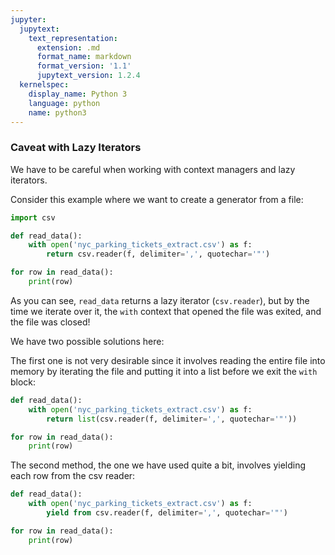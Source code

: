 ```yaml
---
jupyter:
  jupytext:
    text_representation:
      extension: .md
      format_name: markdown
      format_version: '1.1'
      jupytext_version: 1.2.4
  kernelspec:
    display_name: Python 3
    language: python
    name: python3
---
```


### Caveat with Lazy Iterators


We have to be careful when working with context managers and lazy iterators.

Consider this example where we want to create a generator from a file:

```python
import csv

def read_data():
    with open('nyc_parking_tickets_extract.csv') as f:
        return csv.reader(f, delimiter=',', quotechar='"')
```

```python
for row in read_data():
    print(row)
```

As you can see, `read_data` returns a lazy iterator (`csv.reader`), but by the time we iterate over it, the `with` context that opened the file was exited, and the file was closed!


We have two possible solutions here:


The first one is not very desirable since it involves reading the entire file into memory by iterating the file and putting it into a list before we exit the `with` block:

```python
def read_data():
    with open('nyc_parking_tickets_extract.csv') as f:
        return list(csv.reader(f, delimiter=',', quotechar='"'))

for row in read_data():
    print(row)
```

The second method, the one we have used quite a bit, involves yielding each row from the csv reader:

```python
def read_data():
    with open('nyc_parking_tickets_extract.csv') as f:
        yield from csv.reader(f, delimiter=',', quotechar='"')

for row in read_data():
    print(row)
```

```python

```
